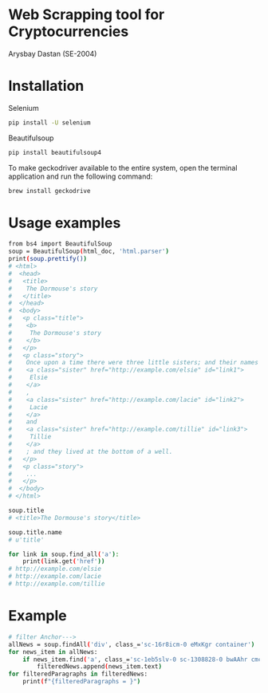 # Web Scrapping tool for Cryptocurrencies
Arysbay Dastan (SE-2004)

# Installation
Selenium
```bash
pip install -U selenium
```

Beautifulsoup
```bash
pip install beautifulsoup4
```

To make geckodriver available to the entire system, open the terminal application and run the following command:
```bash
brew install geckodrive
```

# Usage examples

```bash
from bs4 import BeautifulSoup
soup = BeautifulSoup(html_doc, 'html.parser')
print(soup.prettify())
# <html>
#  <head>
#   <title>
#    The Dormouse's story
#   </title>
#  </head>
#  <body>
#   <p class="title">
#    <b>
#     The Dormouse's story
#    </b>
#   </p>
#   <p class="story">
#    Once upon a time there were three little sisters; and their names were
#    <a class="sister" href="http://example.com/elsie" id="link1">
#     Elsie
#    </a>
#    ,
#    <a class="sister" href="http://example.com/lacie" id="link2">
#     Lacie
#    </a>
#    and
#    <a class="sister" href="http://example.com/tillie" id="link3">
#     Tillie
#    </a>
#    ; and they lived at the bottom of a well.
#   </p>
#   <p class="story">
#    ...
#   </p>
#  </body>
# </html>

soup.title
# <title>The Dormouse's story</title>

soup.title.name
# u'title'

for link in soup.find_all('a'):
    print(link.get('href'))
# http://example.com/elsie
# http://example.com/lacie
# http://example.com/tillie
```
# Example

```bash
# filter Anchor---> 
allNews = soup.findAll('div', class_='sc-16r8icm-0 eMxKgr container')
for news_item in allNews:
    if news_item.find('a', class_='sc-1eb5slv-0 sc-1308828-0 bwAAhr cmc-link') is not None:
        filteredNews.append(news_item.text)
for filteredParagraphs in filteredNews:
    print(f"{filteredParagraphs = }")
```




